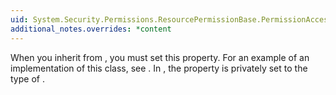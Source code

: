 ```yaml
---
uid: System.Security.Permissions.ResourcePermissionBase.PermissionAccessType
additional_notes.overrides: *content
---
```


<p>When you inherit from <xref href="System.Security.Permissions.ResourcePermissionBase"></xref>, you must set this property. For an example of an implementation of this class, see <xref href="System.Diagnostics.PerformanceCounterPermission"></xref>. In <xref href="System.Diagnostics.PerformanceCounterPermission"></xref>, the <xref href="System.Security.Permissions.ResourcePermissionBase.PermissionAccessType"></xref> property is privately set to the type of <xref href="System.Diagnostics.PerformanceCounterPermissionAccess"></xref>.</p>


